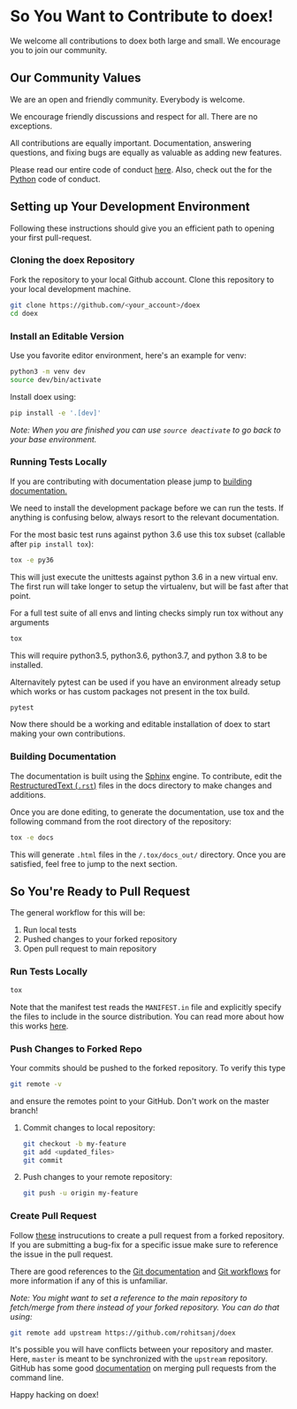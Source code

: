 # So You Want to Contribute to doex!

We welcome all contributions to doex both large and small. We encourage you to join our community.

## Our Community Values

We are an open and friendly community. Everybody is welcome.

We encourage friendly discussions and respect for all. There are no exceptions.

All contributions are equally important. Documentation, answering questions, and fixing bugs are equally as valuable as adding new features.

Please read our entire code of conduct [here](https://github.com/rohitsanj/rohitsanj/blob/master/CODE_OF_CONDUCT.md). Also, check out the for the [Python](https://github.com/rohitsanj/rohitsanj/blob/master/CODE_OF_CONDUCT.md) code of conduct.

## Setting up Your Development Environment

Following these instructions should give you an efficient path to opening your first pull-request.

### Cloning the doex Repository

Fork the repository to your local Github account. Clone this repository to your local development machine.

```bash
git clone https://github.com/<your_account>/doex
cd doex
```

### Install an Editable Version

Use you favorite editor environment, here's an example for venv:

```bash
python3 -m venv dev
source dev/bin/activate
```

Install doex using:

```bash
pip install -e '.[dev]'
```

_Note: When you are finished you can use `source deactivate` to go back to your base environment._

### Running Tests Locally

If you are contributing with documentation please jump to [building documentation.](#Building-Documentation)

We need to install the development package before we can run the tests. If anything is confusing below, always resort to the relevant documentation.

For the most basic test runs against python 3.6 use this tox subset (callable after `pip install tox`):

```bash
tox -e py36
```

This will just execute the unittests against python 3.6 in a new virtual env. The first run will take longer to setup the virtualenv, but will be fast after that point.

For a full test suite of all envs and linting checks simply run tox without any arguments

```bash
tox
```

This will require python3.5, python3.6, python3.7, and python 3.8 to be installed.

Alternavitely pytest can be used if you have an environment already setup which works or has custom packages not present in the tox build.

```bash
pytest
```

Now there should be a working and editable installation of doex to start making your own contributions.

### Building Documentation

The documentation is built using the [Sphinx](http://www.sphinx-doc.org/en/master/) engine. To contribute, edit the [RestructuredText (`.rst`)](https://en.wikipedia.org/wiki/ReStructuredText) files in the docs directory to make changes and additions.

Once you are done editing, to generate the documentation, use tox and the following command from the root directory of the repository:

```bash
tox -e docs
```

This will generate `.html` files in the `/.tox/docs_out/` directory. Once you are satisfied, feel free to jump to the next section.

## So You're Ready to Pull Request

The general workflow for this will be:

1. Run local tests
2. Pushed changes to your forked repository
3. Open pull request to main repository

### Run Tests Locally

```bash
tox
```

Note that the manifest test reads the `MANIFEST.in` file and explicitly specify the files to include in the source distribution. You can read more about how this works [here](https://docs.python.org/3/distutils/sourcedist.html).

### Push Changes to Forked Repo

Your commits should be pushed to the forked repository. To verify this type

```bash
git remote -v
```

and ensure the remotes point to your GitHub. Don't work on the master branch!

1. Commit changes to local repository:
   ```bash
   git checkout -b my-feature
   git add <updated_files>
   git commit
   ```
2. Push changes to your remote repository:
   ```bash
   git push -u origin my-feature
   ```

### Create Pull Request

Follow [these](https://help.github.com/articles/creating-a-pull-request-from-a-fork/) instrucutions to create a pull request from a forked repository. If you are submitting a bug-fix for a specific issue make sure to reference the issue in the pull request.

There are good references to the [Git documentation](https://git-scm.com/doc) and [Git workflows](https://docs.scipy.org/doc/numpy/dev/gitwash/development_workflow.html) for more information if any of this is unfamiliar.

_Note: You might want to set a reference to the main repository to fetch/merge from there instead of your forked repository. You can do that using:_

```bash
git remote add upstream https://github.com/rohitsanj/doex
```

It's possible you will have conflicts between your repository and master. Here, `master` is meant to be synchronized with the `upstream` repository. GitHub has some good [documentation](https://help.github.com/articles/resolving-a-merge-conflict-using-the-command-line/) on merging pull requests from the command line.

Happy hacking on doex!
